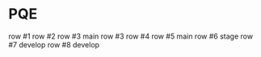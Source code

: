 # PQE
row #1
row #2
row #3 main
row #3
row #4
row #5 main
row #6 stage
row #7 develop
row #8 develop

